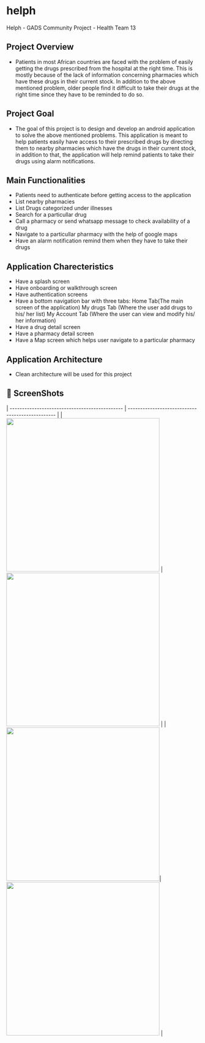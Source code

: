 # helph
Helph - GADS Community Project - Health Team 13

## Project Overview 
* Patients in most African countries are faced with the problem of easily getting the drugs prescribed from the hospital at the right time.
This is mostly because of the lack of information concerning pharmacies which have these drugs in their current stock. In addition to the
above mentioned problem, older people find it difficult to take their drugs at the right time since they have to be reminded to do so.

## Project Goal
* The goal of this project is to design and develop an android application to solve the above mentioned problems. This application is meant
to help patients easily have access to their prescribed drugs by directing them to nearby pharmacies which have the drugs in their current stock,
in addition to that, the application will help remind patients to take their drugs using alarm notifications.

## Main Functionalities
- Patients need to authenticate before getting access to the application
- List nearby pharmacies
- List Drugs categorized under illnesses
- Search for a particullar drug
- Call a pharmacy or send whatsapp message to check availability of a drug
- Navigate to a particullar pharmacy with the help of google maps
- Have an alarm notification remind them when they have to take their
drugs

## Application Charecteristics
- Have a splash screen
- Have onboarding or walkthrough screen
- Have authentication screens
- Have a bottom navigation bar with three tabs:
 Home Tab(The main screen of the application)
 My drugs Tab (Where the user add drugs to his/ her list)
 My Account Tab (Where the user can view and modify his/ her
information)
- Have a drug detail screen
- Have a pharmacy detail screen
- Have a Map screen which helps user navigate to a particular pharmacy

## Application Architecture
- Clean architecture will be used for this project

## 📸 ScreenShots
| ---------------------------------------------- | ------------------------------------------------ |
| <img src="screenshots/login.png" width="400">  | <img src="screenshots/signup1.png" width="400">  |
| <img src="screenshots/signup2.png" width="400">| <img src="screenshots/signup3.png" width="400">  |




